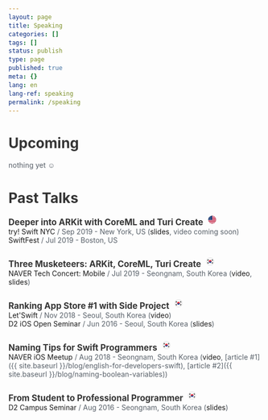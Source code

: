```yaml
---
layout: page
title: Speaking
categories: []
tags: []
status: publish
type: page
published: true
meta: {}
lang: en
lang-ref: speaking
permalink: /speaking
---
```

# Upcoming

nothing yet ☺️

# Past Talks 

<strong class="talk-title">Deeper into ARKit with CoreML and Turi Create</strong>
<img style="margin-left: 6px; margin-bottom: 3px" src="/assets/language-icons/us.png" width="16"/>
<br>
[try! Swift NYC](https://www.tryswift.co/events/2019/nyc/) / Sep 2019 - New York, US ([slides](https://www.slideshare.net/soojinro9/deeper-into-arkit-with-coreml-and-turi-create), video coming soon)
<br>
[SwiftFest](https://swiftfest.io) / Jul 2019 - Boston, US

<strong class="talk-title">Three Musketeers: ARKit, CoreML, Turi Create</strong>
<img style="margin-left: 6px; margin-bottom: 3px" src="/assets/language-icons/kr.png" width="16"/>
<br>
[NAVER Tech Concert: Mobile](http://techcon.naver.com) / Jul 2019 - Seongnam, South Korea ([video](https://tv.naver.com/v/9342810/list/486582), [slides](https://www.slideshare.net/NaverEngineering/techcon-2019-mobile-ios41arkit-coreml-turi-create))

<strong class="talk-title">Ranking App Store #1 with Side Project</strong>
<img style="margin-left: 6px; margin-bottom: 3px" src="/assets/language-icons/kr.png" width="16"/>
<br>
[Let'Swift](http://letswift.kr/2018/) / Nov 2018 - Seoul, South Korea ([video](https://www.youtube.com/watch?v=_2t24zQvRFs))
<br>
[D2 iOS Open Seminar](https://d2.naver.com/news/9814448) / Jun 2016 - Seoul, South Korea ([slides](https://www.slideshare.net/soojinro9/d2-63435589))

<strong class="talk-title">Naming Tips for Swift Programmers</strong>
<img style="margin-left: 6px; margin-bottom: 3px" src="/assets/language-icons/kr.png" width="16"/>
<br>
[NAVER iOS Meetup](https://recruit.webtoonscorp.com/webtoon/ko/job/list) / Aug 2018 - Seongnam, South Korea ([video](https://tv.naver.com/v/4980432), [article #1]({{ site.baseurl }}/blog/english-for-developers-swift), [article #2]({{ site.baseurl }}/blog/naming-boolean-variables))

<strong class="talk-title">From Student to Professional Programmer</strong>
<img style="margin-left: 6px; margin-bottom: 3px" src="/assets/language-icons/kr.png" width="16"/>
<br>
[D2 Campus Seminar](https://d2.naver.com/news/0344295) / Aug 2016 - Seongnam, South Korea ([slides](https://www.slideshare.net/soojinro9/d2-65385330))

<style type="text/css">
  .talk-title {
    color: #353535;
    font-size: 17px;
    font-weight: bold;
    margin-bottom: 0px;
  }
  a { 
  	text-decoration: none;
  }
  a:hover { 
  	text-decoration: underline; 
  }
  p {
    color: #586069;
    overflow: hidden;
    margin-bottom: 26px;
  }
  h1 {
  	color: #353535;
  }
</style>